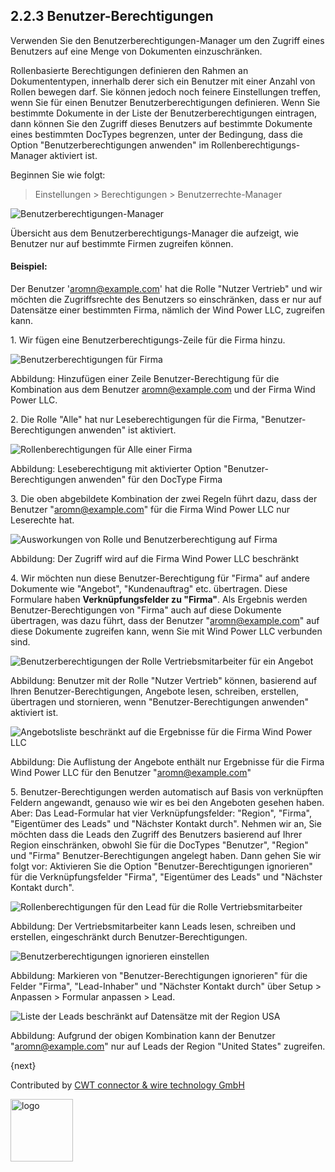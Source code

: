 ## 2.2.3 Benutzer-Berechtigungen

Verwenden Sie den Benutzerberechtigungen-Manager um den Zugriff eines Benutzers auf eine Menge von Dokumenten einzuschränken.

Rollenbasierte Berechtigungen definieren den Rahmen an Dokumententypen, innerhalb derer sich ein Benutzer mit einer Anzahl von Rollen bewegen darf. Sie können jedoch noch feinere Einstellungen treffen, wenn Sie für einen Benutzer Benutzerberechtigungen definieren. Wenn Sie bestimmte Dokumente in der Liste der Benutzerberechtigungen eintragen, dann können Sie den Zugriff dieses Benutzers auf bestimmte Dokumente eines bestimmten DocTypes begrenzen, unter der Bedingung, dass die Option "Benutzerberechtigungen anwenden" im Rollenberechtigungs-Manager aktiviert ist.

Beginnen Sie wie folgt:

> Einstellungen > Berechtigungen > Benutzerrechte-Manager

<img src="{{docs_base_url}}/assets/img/users-and-permissions/user-permissions-company.png" class="img-responsive" alt="Benutzerberechtigungen-Manager">

Übersicht aus dem Benutzerberechtigungs-Manager die aufzeigt, wie Benutzer nur auf bestimmte Firmen zugreifen können.

#### Beispiel:

Der Benutzer 'aromn@example.com' hat die Rolle "Nutzer Vertrieb" und wir möchten die Zugriffsrechte des Benutzers so einschränken, dass er nur auf Datensätze einer bestimmten Firma, nämlich der Wind Power LLC, zugreifen kann.

1\. Wir fügen eine Benutzerberechtigungs-Zeile für die Firma hinzu.

<img src="{{docs_base_url}}/assets/img/users-and-permissions/user-permission-user-limited-by-company.png"
		class="img-responsive" alt="Benutzerberechtigungen für Firma">

Abbildung: Hinzufügen einer Zeile Benutzer-Berechtigung für die Kombination aus dem Benutzer aromn@example.com und der Firma Wind Power LLC.

2\. Die Rolle "Alle" hat nur Leseberechtigungen für die Firma, "Benutzer-Berechtigungen anwenden" ist aktiviert.

<img src="{{docs_base_url}}/assets/img/users-and-permissions/user-permissions-company-role-all.png"
			class="img-responsive" alt="Rollenberechtigungen für Alle einer Firma">

Abbildung: Leseberechtigung mit aktivierter Option "Benutzer-Berechtigungen anwenden" für den DocType Firma

3\. Die oben abgebildete Kombination der zwei Regeln führt dazu, dass der Benutzer "aromn@example.com" für die Firma Wind Power LLC nur Leserechte hat.

<img src="{{docs_base_url}}/assets/img/users-and-permissions/user-permissions-company-wind-power-llc.png"
			class="img-responsive" alt="Ausworkungen von Rolle und Benutzerberechtigung auf Firma">

Abbildung: Der Zugriff wird auf die Firma Wind Power LLC beschränkt

4\. Wir möchten nun diese Benutzer-Berechtigung für "Firma" auf andere Dokumente wie "Angebot", "Kundenauftrag" etc. übertragen. Diese Formulare haben **Verknüpfungsfelder zu "Firma"**. Als Ergebnis werden Benutzer-Berechtigungen von "Firma" auch auf diese Dokumente übertragen, was dazu führt, dass der Benutzer "aromn@example.com" auf diese Dokumente zugreifen kann, wenn Sie mit Wind Power LLC verbunden sind.

<img src="{{docs_base_url}}/assets/img/users-and-permissions/user-permissions-quotation-sales-user.png"
			class="img-responsive" alt="Benutzerberechtigungen der Rolle Vertriebsmitarbeiter für ein Angebot">
			
Abbildung: Benutzer mit der Rolle "Nutzer Vertrieb" können, basierend auf Ihren Benutzer-Berechtigungen, Angebote lesen, schreiben, erstellen, übertragen und stornieren, wenn "Benutzer-Berechtigungen anwenden" aktiviert ist.
			
<img src="{{docs_base_url}}/assets/old_images/erpnext/user-permissions-quotation-list.png"
		class="img-responsive" alt="Angebotsliste beschränkt auf die Ergebnisse für die Firma Wind Power LLC">

Abbildung: Die Auflistung der Angebote enthält nur Ergebnisse für die Firma Wind Power LLC für den Benutzer "aromn@example.com"

5\. Benutzer-Berechtigungen werden automatisch auf Basis von verknüpften Feldern angewandt, genauso wie wir es bei den Angeboten gesehen haben. Aber: Das Lead-Formular hat vier Verknüpfungsfelder: "Region", "Firma", "Eigentümer des Leads" und "Nächster Kontakt durch". Nehmen wir an, Sie möchten dass die Leads den Zugriff des Benutzers basierend auf Ihrer Region einschränken, obwohl Sie für die DocTypes "Benutzer", "Region" und "Firma" Benutzer-Berechtigungen angelegt haben. Dann gehen Sie wir folgt vor: Aktivieren Sie die Option "Benutzer-Berechtigungen ignorieren" für die Verknüpfungsfelder "Firma", "Eigentümer des Leads" und "Nächster Kontakt durch".

<img src="{{docs_base_url}}/assets/img/users-and-permissions/user-permissions-lead-role-permissions.png"
			class="img-responsive" alt="Rollenberechtigungen für den Lead für die Rolle Vertriebsmitarbeiter">

Abbildung: Der Vertriebsmitarbeiter kann Leads lesen, schreiben und erstellen, eingeschränkt durch Benutzer-Berechtigungen.

<img src="{{docs_base_url}}/assets/img/users-and-permissions/user-permissions-ignore-user-permissions.png"
			class="img-responsive" alt="Benutzerberechtigungen ignorieren einstellen">

Abbildung: Markieren von "Benutzer-Berechtigungen ignorieren" für die Felder "Firma", "Lead-Inhaber" und "Nächster Kontakt durch" über Setup > Anpassen > Formular anpassen > Lead.

<img src="{{docs_base_url}}/assets/old_images/erpnext/user-permissions-lead-based-on-territory.png"
			class="img-responsive" alt="Liste der Leads beschränkt auf Datensätze mit der Region USA">

Abbildung: Aufgrund der obigen Kombination kann der Benutzer "aromn@example.com" nur auf Leads der Region "United States" zugreifen.

{next}

Contributed by <A HREF="http://www.cwt-kabel.de">CWT connector & wire technology GmbH</A>

<A HREF="http://www.cwt-kabel.de"><IMG alt="logo" src="http://www.cwt-assembly.com/sites/all/images/logo.png" height=100></A>
